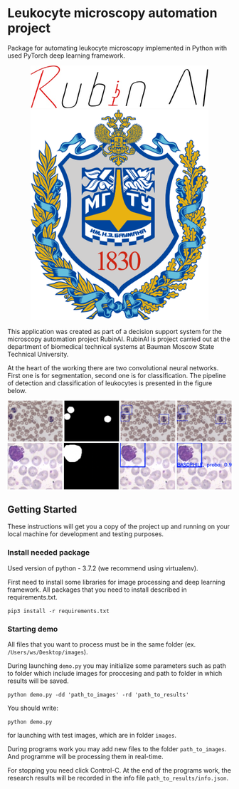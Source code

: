 # Leukocyte microscopy automation project
Package for automating leukocyte microscopy implemented in Python with used PyTorch deep learning framework.

<p align="center">
  <img width="400" src="https://raw.githubusercontent.com/TsykunovDmitriy/microscopy_automation.rubinai/master/rubinai.jpg">
  <img width="400" src="https://raw.githubusercontent.com/TsykunovDmitriy/microscopy_automation.rubinai/master/bmstu.png">
</p>

This application was created as part of a decision support system for the microscopy automation project RubinAI. RubinAI is project carried out at the department of biomedical technical systems at Bauman Moscow State Technical University.

At the heart of the working there are two convolutional neural networks. First one is for segmentation, second one is for classification.
The pipeline of detection and classification of leukocytes is presented in the figure below. 

![alt text](https://raw.githubusercontent.com/TsykunovDmitriy/microscopy_automation.rubinai/master/pipeline_demonstration_1.png)
![alt text](https://raw.githubusercontent.com/TsykunovDmitriy/microscopy_automation.rubinai/master/pipeline_demonstration_2.png)

## Getting Started
These instructions will get you a copy of the project up and running on your local machine for development and testing purposes. 

### Install needed package
Used version of python - 3.7.2 (we recommend using virtualenv). 

First need to install some libraries for image processing and deep learning framework. All packages that you need to install described in requirements.txt.

```
pip3 install -r requirements.txt
```

### Starting demo
All files that you want to process must be in the same folder (ex. `/Users/ws/Desktop/images`).

During launching `demo.py` you may initialize some parameters such as path to folder which include images for proccesing and path to folder in which results will be saved.

```
python demo.py -dd 'path_to_images' -rd 'path_to_results'
```
You should write:

```
python demo.py
```
for launching with test images, which are in folder `images`. 

During programs work you may add new files to the folder `path_to_images`. And programme will be processing them in real-time.

For stopping you need click Control-C. At the end of the programs work, the research results will be recorded in the info file `path_to_results/info.json`.